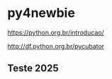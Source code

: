 # py4newbie

https://python.org.br/introducao/

http://df.python.org.br/pycubator

##
## Teste 2025
